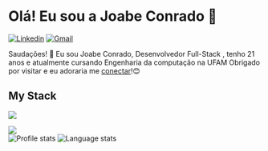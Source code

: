 # Olá! Eu sou a Joabe Conrado 👋

[![Linkedin](https://img.shields.io/badge/-JoabeBorges-blue?style=flat&logo=Linkedin&logoColor=white&link=https://www.linkedin.com/in/joabe-conrado-borges-cavalcante-b77919218/)](https://www.linkedin.com/in/joabe-conrado-borges-cavalcante-b77919218/)
[![Gmail](https://img.shields.io/badge/-joabeconrado-fa8072?style=flat&logo=Gmail&logoColor=white&link=mailto:joabe.conrado19@gmail.com)](mailto:joabe.conrado19@gmail.com)


Saudações! 🤖  Eu sou Joabe Conrado, Desenvolvedor Full-Stack , tenho 21 anos e atualmente cursando Engenharia da computação na UFAM Obrigado por visitar e eu adoraria me [conectar](https://www.linkedin.com/in/joabe-conrado-borges-cavalcante-b77919218/)!😊

## My Stack

[<img src="[https://skillicons.dev/icons?i=html,css,js,ts,react,nextjs,tailwind,vite,figma,vscode,git,github&theme=dark](https://skillicons.dev/icons?i=html,css,js,ts,react,nextjs,express,python,tailwind,figma,vscode,git,github,docker,bootstrap,nodejs,django,mongodb,nginx,opencv,postgres,py,pytorch,regex,sqlite&theme=dark)](https://skillicons.dev/icons?i=html,css,js,ts,react,nextjs,express,python,tailwind,figma,vscode,git,github,docker,bootstrap,nodejs,django,mongodb,nginx,opencv,postgres,py,pytorch,regex,sqlite&theme=dark)" />
]([https://skillicons.dev/icons?i=html,css,js,ts,react,nextjs,express,python,tailwind,figma,vscode,git,github,docker,bootstrap,nodejs,django,mongodb,nginx,opencv,postgres,py,pytorch,regex,sqlite&theme=dark](https://skillicons.dev/icons?i=html,css,js,ts,react,nextjs,express,python,tailwind,figma,vscode,git,github,docker,bootstrap,nodejs,django,mongodb,nginx,opencv,postgres,py,pytorch,regex,sqlite&theme=dark))

<img src="https://skillicons.dev/icons?i=html,css,js,ts,react,nextjs,express,python,tailwind,figma,vscode,git,github,docker,bootstrap,nodejs,django,mongodb,nginx,opencv,postgres,py,pytorch,regex,sqlite&theme=dark" />


<div>
  <img alt="Profile stats" src="https://github-readme-stats.vercel.app/api?username=JoabeConrado19&show_icons=true&count_private=true&include_all_commits=true&title_color=dbb6ee&icon_color=dbb6ee&text_color=dbb6ee&bg_color=0d1117&hide_border=true"/>
  <img alt="Language stats" src="https://github-readme-stats.vercel.app/api/top-langs/?username=JoabeConrado19&layout=compact&title_color=dbb6ee&icon_color=dbb6ee&text_color=dbb6ee&bg_color=0d1117&hide_border=true"/>
</div>

<div>

